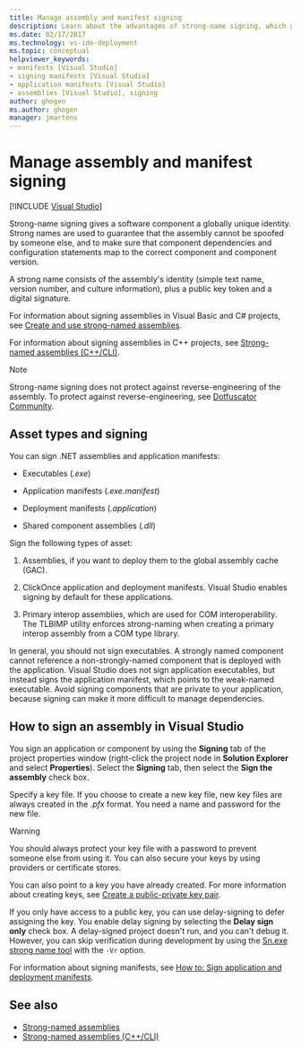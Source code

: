 ```yaml
---
title: Manage assembly and manifest signing
description: Learn about the advantages of strong-name signing, which gives a software component a globally unique identity. 
ms.date: 02/17/2017
ms.technology: vs-ide-deployment
ms.topic: conceptual
helpviewer_keywords:
- manifests [Visual Studio]
- signing manifests [Visual Studio]
- application manifests [Visual Studio]
- assemblies [Visual Studio], signing
author: ghogen
ms.author: ghogen
manager: jmartens
---
```

# Manage assembly and manifest signing

 [!INCLUDE [Visual Studio](~/includes/applies-to-version/vs-windows-only.md)]

Strong-name signing gives a software component a globally unique identity. Strong names are used to guarantee that the assembly cannot be spoofed by someone else, and to make sure that component dependencies and configuration statements map to the correct component and component version.

A strong name consists of the assembly's identity (simple text name, version number, and culture information), plus a public key token and a digital signature.

For information about signing assemblies in Visual Basic and C# projects, see [Create and use strong-named assemblies](/dotnet/framework/app-domains/create-and-use-strong-named-assemblies).

For information about signing assemblies in C++ projects, see [Strong-named assemblies (C++/CLI)](/cpp/dotnet/strong-name-assemblies-assembly-signing-cpp-cli).

> [!NOTE]
> Strong-name signing does not protect against reverse-engineering of the assembly. To protect against reverse-engineering, see [Dotfuscator Community](dotfuscator/index.md).

## Asset types and signing

You can sign .NET assemblies and application manifests:

- Executables (*.exe*)

- Application manifests (*.exe.manifest*)

- Deployment manifests (*.application*)

- Shared component assemblies (*.dll*)

Sign the following types of asset:

1. Assemblies, if you want to deploy them to the global assembly cache (GAC).

2. ClickOnce application and deployment manifests. Visual Studio enables signing by default for these applications.

3. Primary interop assemblies, which are used for COM interoperability. The TLBIMP utility enforces strong-naming when creating a primary interop assembly from a COM type library.

In general, you should not sign executables. A strongly named component cannot reference a non-strongly-named component that is deployed with the application. Visual Studio does not sign application executables, but instead signs the application manifest, which points to the weak-named executable. Avoid signing components that are private to your application, because signing can make it more difficult to manage dependencies.

## How to sign an assembly in Visual Studio

You sign an application or component by using the **Signing** tab of the project properties window (right-click the project node in **Solution Explorer** and select **Properties**). Select the **Signing** tab, then select the **Sign the assembly**  check box.

Specify a key file. If you choose to create a new key file, new key files are always created in the *.pfx* format. You need a name and password for the new file.

> [!WARNING]
> You should always protect your key file with a password to prevent someone else from using it. You can also secure your keys by using providers or certificate stores.

You can also point to a key you have already created. For more information about creating keys, see [Create a public-private key pair](/dotnet/framework/app-domains/how-to-create-a-public-private-key-pair).

If you only have access to a public key, you can use delay-signing to defer assigning the key. You enable delay signing by selecting the **Delay sign only** check box. A delay-signed project doesn't run, and you can't debug it. However, you can skip verification during development by using the [Sn.exe strong name tool](/dotnet/framework/tools/sn-exe-strong-name-tool) with the `-Vr` option.

For information about signing manifests, see [How to: Sign application and deployment manifests](../ide/how-to-sign-application-and-deployment-manifests.md).

## See also

- [Strong-named assemblies](/dotnet/framework/app-domains/strong-named-assemblies)
- [Strong-named assemblies (C++/CLI)](/cpp/dotnet/strong-name-assemblies-assembly-signing-cpp-cli)
